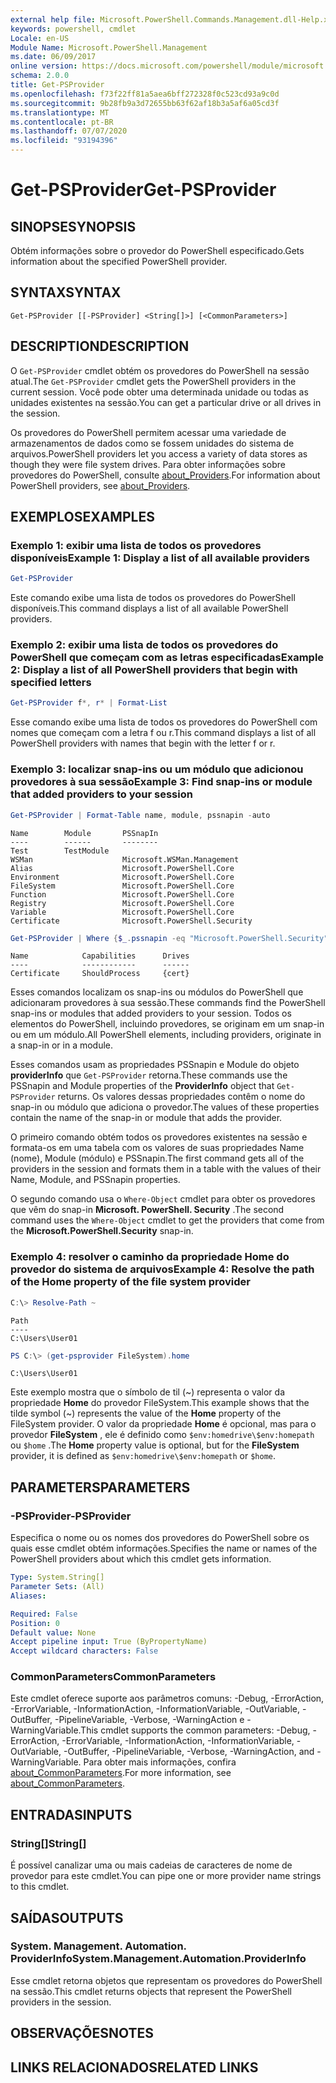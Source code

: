 ```yaml
---
external help file: Microsoft.PowerShell.Commands.Management.dll-Help.xml
keywords: powershell, cmdlet
Locale: en-US
Module Name: Microsoft.PowerShell.Management
ms.date: 06/09/2017
online version: https://docs.microsoft.com/powershell/module/microsoft.powershell.management/get-psprovider?view=powershell-6&WT.mc_id=ps-gethelp
schema: 2.0.0
title: Get-PSProvider
ms.openlocfilehash: f73f22ff81a5aea6bff272328f0c523cd93a9c0d
ms.sourcegitcommit: 9b28fb9a3d72655bb63f62af18b3a5af6a05cd3f
ms.translationtype: MT
ms.contentlocale: pt-BR
ms.lasthandoff: 07/07/2020
ms.locfileid: "93194396"
---
```

# <span data-ttu-id="6b4e4-103">Get-PSProvider</span><span class="sxs-lookup"><span data-stu-id="6b4e4-103">Get-PSProvider</span></span>

## <span data-ttu-id="6b4e4-104">SINOPSE</span><span class="sxs-lookup"><span data-stu-id="6b4e4-104">SYNOPSIS</span></span>
<span data-ttu-id="6b4e4-105">Obtém informações sobre o provedor do PowerShell especificado.</span><span class="sxs-lookup"><span data-stu-id="6b4e4-105">Gets information about the specified PowerShell provider.</span></span>

## <span data-ttu-id="6b4e4-106">SYNTAX</span><span class="sxs-lookup"><span data-stu-id="6b4e4-106">SYNTAX</span></span>

```
Get-PSProvider [[-PSProvider] <String[]>] [<CommonParameters>]
```

## <span data-ttu-id="6b4e4-107">DESCRIPTION</span><span class="sxs-lookup"><span data-stu-id="6b4e4-107">DESCRIPTION</span></span>

<span data-ttu-id="6b4e4-108">O `Get-PSProvider` cmdlet obtém os provedores do PowerShell na sessão atual.</span><span class="sxs-lookup"><span data-stu-id="6b4e4-108">The `Get-PSProvider` cmdlet gets the PowerShell providers in the current session.</span></span>
<span data-ttu-id="6b4e4-109">Você pode obter uma determinada unidade ou todas as unidades existentes na sessão.</span><span class="sxs-lookup"><span data-stu-id="6b4e4-109">You can get a particular drive or all drives in the session.</span></span>

<span data-ttu-id="6b4e4-110">Os provedores do PowerShell permitem acessar uma variedade de armazenamentos de dados como se fossem unidades do sistema de arquivos.</span><span class="sxs-lookup"><span data-stu-id="6b4e4-110">PowerShell providers let you access a variety of data stores as though they were file system drives.</span></span>
<span data-ttu-id="6b4e4-111">Para obter informações sobre provedores do PowerShell, consulte [about_Providers](../Microsoft.PowerShell.Core/About/about_Providers.md).</span><span class="sxs-lookup"><span data-stu-id="6b4e4-111">For information about PowerShell providers, see [about_Providers](../Microsoft.PowerShell.Core/About/about_Providers.md).</span></span>

## <span data-ttu-id="6b4e4-112">EXEMPLOS</span><span class="sxs-lookup"><span data-stu-id="6b4e4-112">EXAMPLES</span></span>

### <span data-ttu-id="6b4e4-113">Exemplo 1: exibir uma lista de todos os provedores disponíveis</span><span class="sxs-lookup"><span data-stu-id="6b4e4-113">Example 1: Display a list of all available providers</span></span>

```powershell
Get-PSProvider
```

<span data-ttu-id="6b4e4-114">Este comando exibe uma lista de todos os provedores do PowerShell disponíveis.</span><span class="sxs-lookup"><span data-stu-id="6b4e4-114">This command displays a list of all available PowerShell providers.</span></span>

### <span data-ttu-id="6b4e4-115">Exemplo 2: exibir uma lista de todos os provedores do PowerShell que começam com as letras especificadas</span><span class="sxs-lookup"><span data-stu-id="6b4e4-115">Example 2: Display a list of all PowerShell providers that begin with specified letters</span></span>

```powershell
Get-PSProvider f*, r* | Format-List
```

<span data-ttu-id="6b4e4-116">Esse comando exibe uma lista de todos os provedores do PowerShell com nomes que começam com a letra f ou r.</span><span class="sxs-lookup"><span data-stu-id="6b4e4-116">This command displays a list of all PowerShell providers with names that begin with the letter f or r.</span></span>

### <span data-ttu-id="6b4e4-117">Exemplo 3: localizar snap-ins ou um módulo que adicionou provedores à sua sessão</span><span class="sxs-lookup"><span data-stu-id="6b4e4-117">Example 3: Find snap-ins or module that added providers to your session</span></span>

```powershell
Get-PSProvider | Format-Table name, module, pssnapin -auto
```

```Output
Name        Module       PSSnapIn
----        ------       --------
Test        TestModule
WSMan                    Microsoft.WSMan.Management
Alias                    Microsoft.PowerShell.Core
Environment              Microsoft.PowerShell.Core
FileSystem               Microsoft.PowerShell.Core
Function                 Microsoft.PowerShell.Core
Registry                 Microsoft.PowerShell.Core
Variable                 Microsoft.PowerShell.Core
Certificate              Microsoft.PowerShell.Security
```

```powershell
Get-PSProvider | Where {$_.pssnapin -eq "Microsoft.PowerShell.Security"}
```

```Output
Name            Capabilities      Drives
----            ------------      ------
Certificate     ShouldProcess     {cert}
```

<span data-ttu-id="6b4e4-118">Esses comandos localizam os snap-ins ou módulos do PowerShell que adicionaram provedores à sua sessão.</span><span class="sxs-lookup"><span data-stu-id="6b4e4-118">These commands find the PowerShell snap-ins or modules that added providers to your session.</span></span>
<span data-ttu-id="6b4e4-119">Todos os elementos do PowerShell, incluindo provedores, se originam em um snap-in ou em um módulo.</span><span class="sxs-lookup"><span data-stu-id="6b4e4-119">All PowerShell elements, including providers, originate in a snap-in or in a module.</span></span>

<span data-ttu-id="6b4e4-120">Esses comandos usam as propriedades PSSnapin e Module do objeto **providerInfo** que `Get-PSProvider` retorna.</span><span class="sxs-lookup"><span data-stu-id="6b4e4-120">These commands use the PSSnapin and Module properties of the **ProviderInfo** object that `Get-PSProvider` returns.</span></span>
<span data-ttu-id="6b4e4-121">Os valores dessas propriedades contêm o nome do snap-in ou módulo que adiciona o provedor.</span><span class="sxs-lookup"><span data-stu-id="6b4e4-121">The values of these properties contain the name of the snap-in or module that adds the provider.</span></span>

<span data-ttu-id="6b4e4-122">O primeiro comando obtém todos os provedores existentes na sessão e formata-os em uma tabela com os valores de suas propriedades Name (nome), Module (módulo) e PSSnapin.</span><span class="sxs-lookup"><span data-stu-id="6b4e4-122">The first command gets all of the providers in the session and formats them in a table with the values of their Name, Module, and PSSnapin properties.</span></span>

<span data-ttu-id="6b4e4-123">O segundo comando usa o `Where-Object` cmdlet para obter os provedores que vêm do snap-in **Microsoft. PowerShell. Security** .</span><span class="sxs-lookup"><span data-stu-id="6b4e4-123">The second command uses the `Where-Object` cmdlet to get the providers that come from the **Microsoft.PowerShell.Security** snap-in.</span></span>

### <span data-ttu-id="6b4e4-124">Exemplo 4: resolver o caminho da propriedade Home do provedor do sistema de arquivos</span><span class="sxs-lookup"><span data-stu-id="6b4e4-124">Example 4: Resolve the path of the Home property of the file system provider</span></span>

```powershell
C:\> Resolve-Path ~
```

```Output
Path
----
C:\Users\User01
```

```powershell
PS C:\> (get-psprovider FileSystem).home
```

```Output
C:\Users\User01
```

<span data-ttu-id="6b4e4-125">Este exemplo mostra que o símbolo de til (~) representa o valor da propriedade **Home** do provedor FileSystem.</span><span class="sxs-lookup"><span data-stu-id="6b4e4-125">This example shows that the tilde symbol (~) represents the value of the **Home** property of the FileSystem provider.</span></span>
<span data-ttu-id="6b4e4-126">O valor da propriedade **Home** é opcional, mas para o provedor **FileSystem** , ele é definido como `$env:homedrive\$env:homepath` ou `$home` .</span><span class="sxs-lookup"><span data-stu-id="6b4e4-126">The **Home** property value is optional, but for the **FileSystem** provider, it is defined as `$env:homedrive\$env:homepath` or `$home`.</span></span>

## <span data-ttu-id="6b4e4-127">PARAMETERS</span><span class="sxs-lookup"><span data-stu-id="6b4e4-127">PARAMETERS</span></span>

### <span data-ttu-id="6b4e4-128">-PSProvider</span><span class="sxs-lookup"><span data-stu-id="6b4e4-128">-PSProvider</span></span>

<span data-ttu-id="6b4e4-129">Especifica o nome ou os nomes dos provedores do PowerShell sobre os quais esse cmdlet obtém informações.</span><span class="sxs-lookup"><span data-stu-id="6b4e4-129">Specifies the name or names of the PowerShell providers about which this cmdlet gets information.</span></span>

```yaml
Type: System.String[]
Parameter Sets: (All)
Aliases:

Required: False
Position: 0
Default value: None
Accept pipeline input: True (ByPropertyName)
Accept wildcard characters: False
```

### <span data-ttu-id="6b4e4-130">CommonParameters</span><span class="sxs-lookup"><span data-stu-id="6b4e4-130">CommonParameters</span></span>

<span data-ttu-id="6b4e4-131">Este cmdlet oferece suporte aos parâmetros comuns: -Debug, -ErrorAction, -ErrorVariable, -InformationAction, -InformationVariable, -OutVariable, -OutBuffer, -PipelineVariable, -Verbose, -WarningAction e -WarningVariable.</span><span class="sxs-lookup"><span data-stu-id="6b4e4-131">This cmdlet supports the common parameters: -Debug, -ErrorAction, -ErrorVariable, -InformationAction, -InformationVariable, -OutVariable, -OutBuffer, -PipelineVariable, -Verbose, -WarningAction, and -WarningVariable.</span></span> <span data-ttu-id="6b4e4-132">Para obter mais informações, confira [about_CommonParameters](../Microsoft.PowerShell.Core/About/about_CommonParameters.md).</span><span class="sxs-lookup"><span data-stu-id="6b4e4-132">For more information, see [about_CommonParameters](../Microsoft.PowerShell.Core/About/about_CommonParameters.md).</span></span>

## <span data-ttu-id="6b4e4-133">ENTRADAS</span><span class="sxs-lookup"><span data-stu-id="6b4e4-133">INPUTS</span></span>

### <span data-ttu-id="6b4e4-134">String[]</span><span class="sxs-lookup"><span data-stu-id="6b4e4-134">String[]</span></span>

<span data-ttu-id="6b4e4-135">É possível canalizar uma ou mais cadeias de caracteres de nome de provedor para este cmdlet.</span><span class="sxs-lookup"><span data-stu-id="6b4e4-135">You can pipe one or more provider name strings to this cmdlet.</span></span>

## <span data-ttu-id="6b4e4-136">SAÍDAS</span><span class="sxs-lookup"><span data-stu-id="6b4e4-136">OUTPUTS</span></span>

### <span data-ttu-id="6b4e4-137">System. Management. Automation. ProviderInfo</span><span class="sxs-lookup"><span data-stu-id="6b4e4-137">System.Management.Automation.ProviderInfo</span></span>

<span data-ttu-id="6b4e4-138">Esse cmdlet retorna objetos que representam os provedores do PowerShell na sessão.</span><span class="sxs-lookup"><span data-stu-id="6b4e4-138">This cmdlet returns objects that represent the PowerShell providers in the session.</span></span>

## <span data-ttu-id="6b4e4-139">OBSERVAÇÕES</span><span class="sxs-lookup"><span data-stu-id="6b4e4-139">NOTES</span></span>

## <span data-ttu-id="6b4e4-140">LINKS RELACIONADOS</span><span class="sxs-lookup"><span data-stu-id="6b4e4-140">RELATED LINKS</span></span>
